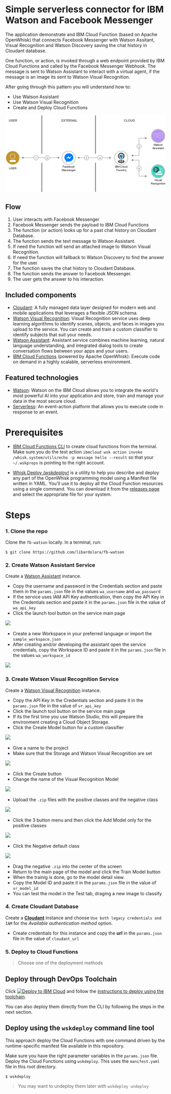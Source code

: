 # Simple serverless connector for IBM Watson and Facebook Messenger

The application demonstrate and IBM Cloud Function (based on Apache OpenWhisk) that connects Facebook Messenger with Watson Assitant, Visual Recognition and Watson Discovery saving the chat history in Cloudant database.

One function, or action, is invoked through a web endpoint provided by IBM Cloud Functions and called by the Facebook Messenger Webhook. The message is sent to Watson Assistant to interact with a virtual agent, if the message is an image its sent to Watson Visual Recognition.

After going through this pattern you will understand how to:

* Use Watson Assistant
* Use Watson Visual Recognition
* Create and Deploy Cloud Functions

![](docs/architecture.png)

## Flow

1. User interacts with Facebook Messenger
2. Facebook Messenger sends the payload to IBM Cloud Functions
3. The function (or action) looks up for a past chat history on Cloudant Database.
4. The function sends the text message to Watson Assistant.
5. If need the function will send an attached image to Watson Visual Recognition.
5. If need the function will fallback to Watson Discovery to find the answer for the user
6. The function saves the chat history to Cloudant Database.
7. The function sends the answer to Facebook Messenger.
8. The user gets the answer to his interaction.

## Included components

* [Cloudant](https://console.ng.bluemix.net/catalog/services/cloudant-nosql-db): A fully managed data layer designed for modern web and mobile applications that leverages a flexible JSON schema.
* [Watson Visual Recognition](https://www.ibm.com/watson/developercloud/visual-recognition): Visual Recognition service uses deep learning algorithms to identify scenes, objects, and faces in images you upload to the service. You can create and train a custom classifier to identify subjects that suit your needs.
* [Watson Assistant](https://www.ibm.com/watson/developercloud/assistant): Assistant service combines machine learning, natural language understanding, and integrated dialog tools to create conversation flows between your apps and your users.
* [IBM Cloud Functions](https://console.ng.bluemix.net/openwhisk) (powered by Apache OpenWhisk): Execute code on demand in a highly scalable, serverless environment.

## Featured technologies

* [Watson](https://www.ibm.com/watson/developer/): Watson on the IBM Cloud allows you to integrate the world's most powerful AI into your application and store, train and manage your data in the most secure cloud.
* [Serverless](https://www.ibm.com/cloud-computing/bluemix/openwhisk): An event-action platform that allows you to execute code in response to an event.

# Prerequisites

* [IBM Cloud Functions CLI](https://console.bluemix.net/openwhisk/learn/cli) to create cloud functions from the terminal. Make sure you do the test action `ibmcloud wsk action invoke /whisk.system/utils/echo -p message hello --result` so that your `~/.wskprops` is pointing to the right account.

* [Whisk Deploy _(wskdeploy)_](https://github.com/apache/incubator-openwhisk-wskdeploy) is a utility to help you describe and deploy any part of the OpenWhisk programming model using a Manifest file written in YAML. You'll use it to deploy all the Cloud Function resources using a single command. You can download it from the [releases page](https://github.com/apache/incubator-openwhisk-wskdeploy/releases) and select the appropriate file for your system.

# Steps

### 1. Clone the repo

Clone the `fb-watson` locally. In a terminal, run:

```
$ git clone https://github.com/libardolara/fb-watson
```

### 2. Create Watson Assistant Service

Create a [Watson Assistant](https://console.bluemix.net/catalog/services/watson-assistant-formerly-conversation) instance.
* Copy the username and password in the Credentials section and paste them in the `params.json` file in the values `wa_username` and `wa_password`
* If the service uses IAM API Key authentication, then copy the API Key in the Credentials section and paste it in the `params.json` file in the value of `wa_api_key`
* Click the launch tool button on the service main page

![](docs/wa_launchtool.png)

* Create a new Workspace in your preferred language or import the `sample_workspace.json` 
* After creating and/or developing the assistant open the service credentials, copy the Workspace ID and paste it in the `params.json` file in the values `wa_workspace_id`

![](docs/wa_workspaceid.png)

### 3. Create Watson Visual Recognition Service

Create a [Watson Visual Recognition](https://console.bluemix.net/catalog/services/visual-recognition) instance.
* Copy the API Key in the Credentials section and paste it in the `params.json` file in the value of `vr_api_key`
* Click the launch tool button on the service main page
* If its the first time you use Watson Studio, this will prepare the environment creating a Cloud Object Storage.
* Click the Create Model button for a custom classifier

![](docs/vr_create_model.png)

* Give a name to the project
* Make sure that the Storage and Watson Visual Recognition are set

![](docs/vr_create_project.png)

* Click the Create button
* Change the name of the Visual Recognition Model

![](docs/vr_name.png)

* Upload the `.zip` files with the positive classes and the negative class

![](docs/vr_upload_images.png)

* Click the 3 button menu and then click the  Add Model only for the positive classes

![](docs/vr_add_models.png)

* Click the Negative default class

![](docs/vr_negative_class.png)

* Drag the negative `.zip` into the center of the screen
* Return to the main page of the model and click the Train Model button
* When the trainig is done, go to the model detail view.
* Copy the Model ID and paste it in the `params.json` file in the value of `vr_model_id`
* You can test the model in the Test tab, draging a new image to classify

### 4. Create Cloudant Database

Create a [**Cloudant**](https://console.bluemix.net/catalog/services/cloudant) instance and choose `Use both legacy credentials and IAM` for the _Available authentication method_ option.
* Create credentials for this instance and copy the **url** in the `params.json` file in the value of `cloudant_url`

### 5. Deploy to Cloud Functions
> Choose one of the deployment methods

## Deploy through DevOps Toolchain

Click [![Deploy to IBM Cloud](https://bluemix.net/deploy/button.png)](https://console.bluemix.net/devops/setup/deploy/?repository=https%3A//github.com/libardolara/fb-watson-toolchain) and follow the [instructions to deploy using the toolchain](README-Deploy-Toolchain.md).

You can also deploy them directly from the CLI by following the steps in the next section.

## Deploy using the `wskdeploy` command line tool

This approach deploy the Cloud Functions with one command driven by the runtime-specific manifest file available in this repository.

Make sure you have the right parameter variables in the `params.json` file. Deploy the Cloud Functions using `wskdeploy`. This uses the `manifest.yaml` file in this root directory.

```
$ wskdeploy
```

> You may want to undeploy them later with `wskdeploy undeploy`

